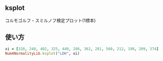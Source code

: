 ksplot
------
コルモゴルフ・スミルノフ検定プロット(1標本)

## 使い方

```ruby
xi = [320, 240, 402, 325, 440, 286, 362, 281, 560, 212, 198, 209, 374]
Num4NormalityLib.ksplot("LDH", xi)
```

